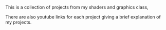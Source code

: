 This is a collection of projects from my shaders and graphics class,

There are also youtube links for each project giving a brief explanation of my projects.
